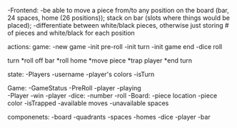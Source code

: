 -Frontend:
	-be able to move a piece from/to any position on the board (bar, 24 spaces, home (26 positions)); stack on bar (slots where things would be placed);
	-differentiate between white/black pieces, otherwise just storing # of pieces and white/black for each position


actions: 
game:
-new game 
-init pre-roll
-init turn
-init game end
-dice roll

turn
*roll off bar
*roll home
*move piece
*trap player
*end turn

state:
-Players
-username
-player's colors
	-isTurn

Game:
	-GameStatus
		-PreRoll
			-player
		-playing	
			-Player
		-win
			-player
	-dice:
		-number
		-roll
-Board:
	-piece location
	-piece color
	-isTrapped
	-available moves
	-unavailable spaces

componenets:
-board
-quadrants
-spaces
-homes
-dice
-player
-bar
